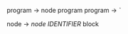 <!-- Bolded words are terminals, lowercase terminals are keywords -->

<!-- START SYMBOL --->
program -> node program
program -> *`*

node -> *node* *IDENTIFIER* block
